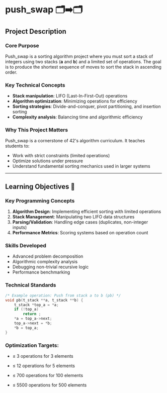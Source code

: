 # push_swap 🗂➡️🗂

## Project Description

### Core Purpose
Push_swap is a sorting algorithm project where you must sort a stack of integers using two stacks (**a** and **b**) and a limited set of operations. The goal is to produce the shortest sequence of moves to sort the stack in ascending order.

### Key Technical Concepts
- **Stack manipulation**: LIFO (Last-In-First-Out) operations
- **Algorithm optimization**: Minimizing operations for efficiency
- **Sorting strategies**: Divide-and-conquer, pivot partitioning, and insertion sorting
- **Complexity analysis**: Balancing time and algorithmic efficiency

### Why This Project Matters
Push_swap is a cornerstone of 42's algorithm curriculum. It teaches students to:
- Work with strict constraints (limited operations)
- Optimize solutions under pressure
- Understand fundamental sorting mechanics used in larger systems

---

## Learning Objectives 🎯

### Key Programming Concepts
1. **Algorithm Design**: Implementing efficient sorting with limited operations
2. **Stack Management**: Manipulating two LIFO data structures
3. **Parsing/Validation**: Handling edge cases (duplicates, non-integer inputs)
4. **Performance Metrics**: Scoring systems based on operation count

### Skills Developed
- Advanced problem decomposition
- Algorithmic complexity analysis
- Debugging non-trivial recursive logic
- Performance benchmarking

### Technical Standards
```c
/* Example operation: Push from stack a to b (pb) */
void pb(t_stack **a, t_stack **b) {
    t_stack *top_a = *a;
    if (!top_a)
        return ;
    *a = top_a->next;
    top_a->next = *b;
    *b = top_a;
}
```
### Optimization Targets:
* ≤ 3 operations for 3 elements

* ≤ 12 operations for 5 elements

* ≤ 700 operations for 100 elements

* ≤ 5500 operations for 500 elements
